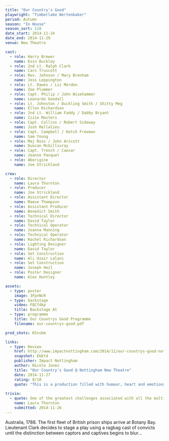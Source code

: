 ```yaml
---
title: "Our Country's Good"
playwright: "Timberlake Wertenbaker"
period: Autumn
season: "In House"
season_sort: 110
date_start: 2014-11-24
date_end: 2014-11-29
venue: New Theatre

cast:
  - role: Harry Brewer
    name: Eoin Buckley
  - role: 2nd Lt. Ralph Clark
    name: Carn Truscott
  - role: Rev. Johnson / Mary Brenham
    name: Jess Leppington
  - role: Lt. Dawes / Liz Morden
    name: Zoe Plummer
  - role: Capt. Philip / John Wisehammer
    name: Leonardo Goodall
  - role: Lt. Johnston / Duckling Smith / Shitty Meg
    name: Ellen Richardson
  - role: 2nd Lt. William Faddy / Dabby Bryant
    name: Izzie Masters
  - role: Capt. Collins / Robert Sideway
    name: Josh Mallalieu
  - role: Capt. Campbell / Ketch Freeman
    name: Sam Young
  - role: Maj Ross / John Arscott
    name: Duncan McGillivray
  - role: Capt. Trench / Caesar
    name: Jeanne Pasquet
  - role: Aborigine
    name: Joe Strickland

crew:
  - role: Director
    name: Laura Thornton
  - role: Producer
    name: Joe Strickland
  - role: Assistant Director
    name: Maeve Thompson
  - role: Assistant Producer
    name: Benedict Smith
  - role: Technical Director
    name: David Taylor
  - role: Technical Operator
    name: Joanna Manning
  - role: Technical Operator
    name: Rachel Richardson
  - role: Lighting Designer
    name: David Taylor
  - role: Set Construction
    name: Ali Uzair Lalani
  - role: Set Construction
    name: Joseph Heil
  - role: Poster Designer
    name: Alex Huntley

assets:
  - type: poster
    image: 3FpnNcR
  - type: backstage
    video: FQCfdkp
    title: Backstage At
  - type: programme
    title: Our Countrys Good Programme
    filename: our-countrys-good.pdf

prod_shots: KSvvbm

links:
  - type: Review
    href: http://www.impactnottingham.com/2014/11/our-countrys-good-nottingham-new-theatre/
    snapshot: EbEt4
    publisher: Impact Nottingham
    author: Nicole Jones
    title: "Our Country's Good @ Nottingham New Theatre"
    date: 2014-11-27
    rating: 8/10
    quote: "This is a production filled with humour, heart and emotional punch. It comes across as a play that has been crafted with loving care; director Laura Thornton has styled her Director’s Note as ‘A Love Letter to Our Country’s Good’ in the programme, and it’s easy to see that passion reflected in the performance."
    
trivia:
  - quote: One of the greatest challenges associated with all the multi-rolling was getting the cast to change clothes quick enough.
    name: Laura Thornton
    submitted: 2014-11-26
---
```


Australia, 1788. The first fleet of British prison ships arrive at Botany Bay. Lieutenant Clark decides to stage a play using a ragbag cast of convicts until the distinction between captors and captives begins to blur…
